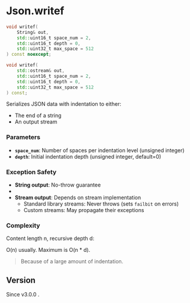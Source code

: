 # **Json.writef**

```cpp
void writef(
    String& out,
    std::uint16_t space_num = 2,
    std::uint16_t depth = 0,
    std::uint32_t max_space = 512
) const noexcept;

void writef(
    std::ostream& out, 
    std::uint16_t space_num = 2,
    std::uint16_t depth = 0,
    std::uint32_t max_space = 512
) const;
```


Serializes JSON data with indentation to either:

- The end of a string
- An output stream

### Parameters

- **`space_num`**: Number of spaces per indentation level (unsigned integer)
- **`depth`**: Initial indentation depth (unsigned integer, default=0)

### Exception Safety

- **String output**: No-throw guarantee
-
- **Stream output**: Depends on stream implementation
    - Standard library streams: Never throws (sets `failbit` on errors)
    - Custom streams: May propagate their exceptions

### Complexity

Content length n, recursive depth d:

O(n) usually.
Maximum is O(n * d).

> Because of a large amount of indentation.

## Version

Since v3.0.0 .
